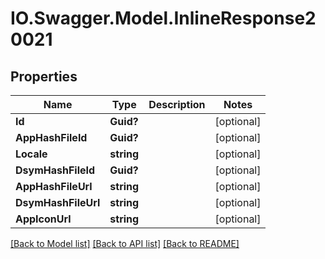 # IO.Swagger.Model.InlineResponse20021
## Properties

Name | Type | Description | Notes
------------ | ------------- | ------------- | -------------
**Id** | **Guid?** |  | [optional] 
**AppHashFileId** | **Guid?** |  | [optional] 
**Locale** | **string** |  | [optional] 
**DsymHashFileId** | **Guid?** |  | [optional] 
**AppHashFileUrl** | **string** |  | [optional] 
**DsymHashFileUrl** | **string** |  | [optional] 
**AppIconUrl** | **string** |  | [optional] 

[[Back to Model list]](../README.md#documentation-for-models) [[Back to API list]](../README.md#documentation-for-api-endpoints) [[Back to README]](../README.md)

